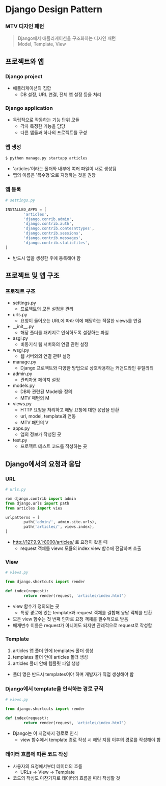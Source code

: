 # Django Design Pattern
### MTV 디자인 패턴
> Django에서 애플리케이션을 구조화하는 디자인 패턴\
>Model, Template, View

## 프로젝트와 앱
### Django project
- 애플리케이션의 집합
    - DB 설정, URL 연결, 전체 앱 설정 등을 처리

### Django application
- 독립적으로 작동하는 기능 단위 모듈
    - 각자 특정한 기능을 담당
    - 다른 앱들과 하나의 프로젝트를 구성

### 앱 생성
```bash
$ python manage.py startapp articles
```
- 'articles'이라는 폴더와 내부에 여러 파일이 새로 생성됨
- 앱의 이름은 '복수형'으로 지정하는 것을 권장

### 앱 등록
```python
# settings.py

INSTALLED_APPS = [
        'articles',
    	'django.conrib.admin',
		'django.contrib.auth',
		'django.contrib.contesnttypes',
		'django.contrib.sessions',
		'django.contrib.messages',
		'django.contrib.staticfiles',
]
```
- 반드시 앱을 생성한 후에 등록해야 함

## 프로젝트 및 앱 구조
### 프로젝트 구조
- settings.py
    - 프로젝트의 모든 설정을 관리
- urls.py
    - 요청이 들어오는 URL에 따라 이에 해당하는 적절한 views를 연결
- \_\_init\_\_.py
    - 해당 폴더를 패키지로 인식하도록 설정하는 파일
- asgi.py
    - 비동기식 웹 서버와의 연결 관련 설정
- wsgi.py
    - 웹 서버와의 연결 관련 설정
- manage.py
    - Django 프로젝트와 다양한 방법으로 상호작용하는 커맨드라인 유틸리티
- admin.py
    - 관리자용 페이지 설정
- models.py
    - DB와 관련된 Model을 정의
    - MTV 패턴의 M
- views.py
    - HTTP 요청을 처리하고 해당 요청에 대한 응답을 반환
    - url, model, template과 연동
    - MTV 패턴의 V
- apps.py
    - 앱의 정보가 작성된 곳
- test.py
    - 프로젝트 테스트 코드를 작성하는 곳

## Django에서의 요청과 응답
### URL
```python
# urls.py

rom django.contrib import admin
from django.urls import path
from articles import vies

urlpatterns = [
        path('admin/', admin.site.urls),
        path('articles/', views.index),
]
```
- http://127.9.9.1:8000/articles/ 로 요청이 왔을 때
    - request 객체를 views 모듈의 index view 함수에 전달하며 호출

### View
```python
# views.py

from django.shortcuts import render

def index(request):
		return render(request, 'articles/index.html')
```
- view 함수가 정의되는 곳
    - 특정 경로에 있는 template과 request 객체를 결합해 응답 객체를 반환
- 모든 view 함수는 첫 번째 인자로 요청 객체를 필수적으로 받음
- 매개변수 이름은 request가 아니어도 되지만 관례적으로 request로 작성함

### Template
1. articles 앱 폴더 안에 templates 폴더 생성
2. templates 폴더 안에 articles 폴더 생성
3. articles 폴더 안에 템플릿 파일 생성
- 폴더 명은 반드시 templates여야 하며 개발자가 직접 생성해야 함

### Django에서 template을 인식하는 경로 규칙
```python
# views.py

from django.shortcuts import render

def index(request):
		return render(request, 'articles/index.html')
```
- Django는 이 지점까지 경로로 인식
    - view 함수에서 template 경로 작성 시 해당 지점 이후의 경로를 작성해야 함

### 데이터 흐름에 따른 코드 작성
- 사용자의 요청에서부터 데이터의 흐름
    - URLs -> View -> Template
- 코드의 작성도 마찬가지로 데이터의 흐름을 따라 작성할 것